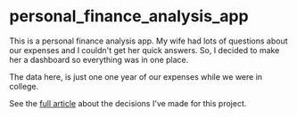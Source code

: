 # personal_finance_analysis_app
This is a personal finance analysis app. My wife had lots of questions about our expenses and I couldn't get her quick answers. So, I decided to make her a dashboard so everything was in one place. 

The data here, is just one one year of our expenses while we were in college. 

See the [full article](https://adamromriell.wixsite.com/adamsportfoliowebsit/post/personal-finance-analysis-project) about the decisions I've made for this project. 
